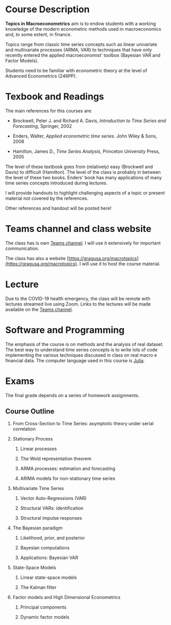 
Course Description 
==================
**Topics in Macroeconometrics** aim is to endow students with a working knowledge of the modern econometric methods used in macroeconomics and, to some extent, in finance.

Topics range from classic time series concepts such as linear univariate and multivariate processes (ARMA, VAR) to techniques that have only recently entered the applied macroeconomist' toolbox (Bayesian VAR and Factor Models).

Students need to be familiar with econometric theory at the level of Advanced Econometrics (246PP).

Texbook and Readings 
====================

The main references for this courses are:

-   Brockwell, Peter J. and Richard A. Davis, *Introduction to Time Series and Forecasting*, Springer, 2002

-   Enders, Walter, *Applied econometric time series*. John Wiley & Sons, 2008

-   Hamilton, James D., *Time Series Analysis*, Princeton University Press, 2005

The level of these textbook goes from (relatively) easy (Brockwell and Davis) to difficult (Hamilton). The level of the class is probably in between the level of these two books. Enders' book has many applications of many time series concepts introduced during lectures.

I will provide handouts to highlight challenging aspects of a topic or present material not covered by the references. 

Other references and handout will be posted here!


Teams channel and class website 
===============================

The class has is own [Teams channel](https://teams.microsoft.com/l/team/19%3a4dd78435d16646d9b6fe8d18c37e3dcb%40thread.tacv2/conversations?groupId=7af25703-eb1a-4d6f-9aee-341aef9e1121&tenantId=c7456b31-a220-47f5-be52-473828670aa1). I will use it extensively for important communication.

The class has also a website [https://gragusa.org/macrotopics](https://gragusa.org/macrotopics). I will use it to host the course material.

Lecture 
=======

Due to the COVID-19 health emergency, the class will be remote with lectures streamed live using Zoom. Links to the lectures will be made available on the [Teams channel](https://teams.microsoft.com/l/team/19%3a4dd78435d16646d9b6fe8d18c37e3dcb%40thread.tacv2/conversations?groupId=7af25703-eb1a-4d6f-9aee-341aef9e1121&tenantId=c7456b31-a220-47f5-be52-473828670aa1).

Software and Programming 
========================

The emphasis of the course is on methods and the analysis of real dataset. The best way to understand time series concepts is to write lots of code implementing the various techniques discussed in class on real macro e financial data. The computer language used in this course is [Julia](https://julialang.org).

Exams 
=====

The final grade depends on a series of homework assignments.


Course Outline 
--------------

1.  From Cross-Section to Time Series: asymptotic theory under serial correlation

2.  Stationary Process

    1. Linear processes
    
    2. The Wold representation theorem

    3. ARMA processes: estimation and forecasting

    4. ARIMA models for non-stationary time series

3.  Multivariate Time Series

    1.  Vector Auto-Regressions (VAR)

    2.  Structural VARs: identification

    3.  Structural impulse responses

4.  The Bayesian paradigm

    1.  Likelihood, prior, and posterior

    2.  Bayesian computations

    3.  Applications: Bayesian VAR

5.  State-Space Models

    1.  Linear state-space models

    2.  The Kalman filter

6.  Factor models and High Dimensional Econometrics

    1.  Principal components

    2.  Dynamic factor models


